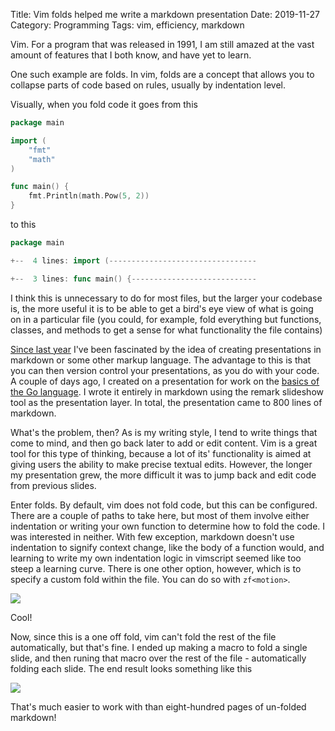 Title: Vim folds helped me write a markdown presentation
Date: 2019-11-27
Category: Programming
Tags: vim, efficiency, markdown

Vim. For a program that was released in 1991, I am still amazed at the vast
amount of features that I both know, and have yet to learn.

One such example are folds. In vim, folds are a concept that allows you to
collapse parts of code based on rules, usually by indentation level.

Visually, when you fold code it goes from this

```go
package main

import (
    "fmt"
    "math"
)

func main() {
    fmt.Println(math.Pow(5, 2))
}
```

to this

```go
package main

+--  4 lines: import (---------------------------------

+--  3 lines: func main() {----------------------------
```

I think this is unnecessary to do for most files, but the larger your codebase
is, the more useful it is to be able to get a bird's eye view of what is going
on in a particular file (you could, for example, fold everything but functions,
classes, and methods to get a sense for what functionality the file contains)

[Since last year]({filename}/markdown-presentations.md) I've been fascinated by
the idea of creating presentations in markdown or some other markup language.
The advantage to this is that you can then version control your presentations,
as you do with your code. A couple of days ago, I created on a presentation for
work on the [basics of the Go language]({filename}/gotta-go-fast.md). I wrote
it entirely in markdown using the remark slideshow tool as the presentation
layer. In total, the presentation came to 800 lines of markdown.

What's the problem, then? As is my writing style, I tend to write things that
come to mind, and then go back later to add or edit content. Vim is a great
tool for this type of thinking, because a lot of its' functionality is aimed at
giving users the ability to make precise textual edits. However, the longer my
presentation grew, the more difficult it was to jump back and edit code from
previous slides.

Enter folds. By default, vim does not fold code, but this can be configured.
There are a couple of paths to take here, but most of them involve either
indentation or writing your own function to determine how to fold the code. I
was interested in neither. With few exception, markdown doesn't use indentation
to signify context change, like the body of a function would, and learning
to write my own indentation logic in vimscript seemed like too steep a learning
curve. There is one other option, however, which is to specify a custom fold
within the file. You can do so with `zf<motion>`.

![]({static}/images/custom-fold.gif)

Cool!

Now, since this is a one off fold, vim can't fold the rest of the file
automatically, but that's fine. I ended up making a macro to fold a single
slide, and then runing that macro over the rest of the file - automatically
folding each slide. The end result looks something like this

![]({static}/images/fold-macro.png)

That's much easier to work with than eight-hundred pages of un-folded markdown!
